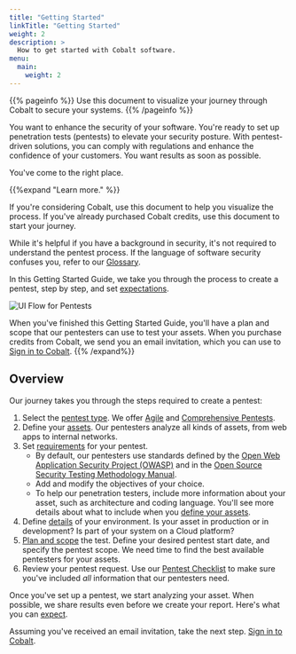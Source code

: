 ```yaml
---
title: "Getting Started"
linkTitle: "Getting Started"
weight: 2
description: >
  How to get started with Cobalt software.
menu:
  main:
    weight: 2
---
```


{{% pageinfo %}}
Use this document to visualize your journey through Cobalt to secure your systems.
{{% /pageinfo %}}

You want to enhance the security of your software. You're ready to set up
penetration tests (pentests) to elevate your security posture. With
pentest-driven solutions, you can comply with regulations and enhance
the confidence of your customers. You want results as soon as possible.

You've come to the right place.

{{%expand "Learn more." %}}

If you're considering Cobalt, use this document to help you visualize the process.
If you've already purchased Cobalt credits, use this document to start your journey.

While it's helpful if you have a background in security, it's not required
to understand the pentest process. If the language of software security confuses
you, refer to our [Glossary](./glossary).

In this Getting Started Guide, we take you through the process to create a pentest,
step by step, and set [expectations](./what-to-expect).

![UI Flow for Pentests](/gsg/PentestFlowOverview.png "UI Flow for Pentests")

When you've finished this Getting Started Guide, you'll have a plan and scope that
our pentesters can use to test your assets. When you purchase credits from Cobalt,
we send you an email invitation, which you can use to [Sign in to Cobalt](./sign-in).
{{% /expand%}}

## Overview

Our journey takes you through the steps required to create a pentest:

1. Select the [pentest type](/platform-deep-dive/pentests/pentest-types/). We offer [Agile](/getting-started/glossary/#agile-pentest) and [Comprehensive Pentests](/getting-started/glossary/#comprehensive-pentest).
1. Define your [assets](/getting-started/assets/). Our pentesters analyze all kinds of
   assets, from web apps to internal networks.
1. Set [requirements](./pentest-objectives) for your pentest.
   - By default, our pentesters use standards defined by the
     [Open Web Application Security
     Project (OWASP)](./glossary#open-web-application-security-project-owasp) and in
     the [Open Source Security Testing Methodology
     Manual](./glossary/#open-source-security-testing-methodology-manual-osstmm).
   - Add and modify the objectives of your choice.
   - To help our penetration testers, include more information about your asset,
     such as architecture and coding language. You'll see more details about
     what to include when you [define your assets](/getting-started/assets/).
1. Define [details](/getting-started/details/) of your environment.
   Is your asset in production or in development? Is part of your system
   on a Cloud platform?
1. [Plan and scope](/getting-started/planning/) the test. Define your desired pentest start
   date, and specify the pentest scope. We need time to find the best available pentesters for your assets.
1. Review your pentest request. Use our [Pentest Checklist](/getting-started/checklist/) to make
   sure you've included _all_ information that our pentesters need.

Once you've set up a pentest, we start analyzing your asset. When
possible, we share results even before we create your report. Here's what
you can [expect](./what-to-expect).

Assuming you've received an email invitation, take the next step.
[Sign in to Cobalt](./sign-in).
